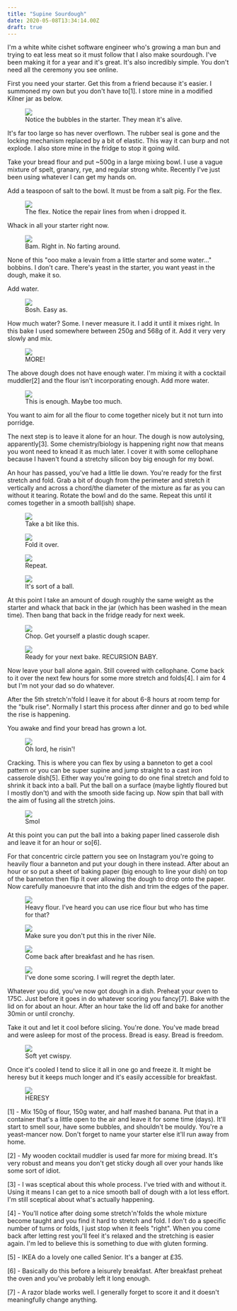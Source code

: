 ```yaml
---
title: "Supine Sourdough"
date: 2020-05-08T13:34:14.00Z
draft: true
---
```


I'm a white white cishet software engineer who's growing a man bun and trying to eat less meat so it must follow that I also make sourdough. I've been making it for a year and it's great. It's also incredibly simple. You don't need all the ceremony you see online.

First you need your starter. Get this from a friend because it's easier. I summoned my own but you don't have to[1]. I store mine in a modified Kilner jar as below.
<figure class="kg-card kg-image-card kg-card-hascaption"><img src="/content/images/2020/05/starter.jpg" class="kg-image"><figcaption>Notice the bubbles in the starter. They mean it's alive.</figcaption></figure>
It's far too large so has never overflown. The rubber seal is gone and the locking mechanism replaced by a bit of elastic. This way it can burp and not explode. I also store mine in the fridge to stop it going wild.

Take your bread flour and put ~500g in a large mixing bowl. I use a vague mixture of spelt, granary, rye, and regular strong white. Recently I've just been using whatever I can get my hands on.

Add a teaspoon of salt to the bowl. It must be from a salt pig. For the flex.
<figure class="kg-card kg-image-card kg-card-hascaption"><img src="/content/images/2020/05/flex.jpg" class="kg-image"><figcaption>The flex. Notice the repair lines from when i dropped it.</figcaption></figure>
Whack in all your starter right now.
<figure class="kg-card kg-image-card kg-card-hascaption"><img src="/content/images/2020/05/bam.jpg" class="kg-image"><figcaption>Bam. Right in. No farting around.</figcaption></figure>
None of this "ooo make a levain from a little starter and some water..." bobbins. I don't care. There's yeast in the starter, you want yeast in the dough, make it so.

Add water.
<figure class="kg-card kg-image-card kg-card-hascaption"><img src="/content/images/2020/05/mitwasser.jpg" class="kg-image"><figcaption>Bosh. Easy as.</figcaption></figure>
How much water? Some. I never measure it. I add it until it mixes right. In this bake I used somewhere between 250g and 568g of it. Add it very very slowly and mix.
<figure class="kg-card kg-image-card kg-card-hascaption"><img src="/content/images/2020/05/MORE.jpg" class="kg-image"><figcaption>MORE!</figcaption></figure>
The above dough does not have enough water. I'm mixing it with a cocktail muddler[2] and the flour isn't incorporating enough. Add more water.
<figure class="kg-card kg-image-card kg-card-hascaption"><img src="/content/images/2020/05/cease.jpg" class="kg-image"><figcaption>This is enough. Maybe too much.</figcaption></figure>
You want to aim for all the flour to come together nicely but it not turn into porridge.

The next step is to leave it alone for an hour. The dough is now autolysing, apparently[3]. Some chemistry/biology is happening right now that means you wont need to knead it as much later. I cover it with some cellophane because I haven't found a stretchy silicon boy big enough for my bowl.

An hour has passed, you've had a little lie down. You're ready for the first stretch and fold. Grab a bit of dough from the perimeter and stretch it vertically and across a chord/the diameter of the mixture as far as you can without it tearing. Rotate the bowl and do the same. Repeat this until it comes together in a smooth ball(ish) shape.
<figure class="kg-card kg-image-card kg-card-hascaption"><img src="/content/images/2020/05/stretch.jpg" class="kg-image"><figcaption>Take a bit like this.</figcaption></figure><figure class="kg-card kg-image-card kg-card-hascaption"><img src="/content/images/2020/05/fold.jpg" class="kg-image"><figcaption>Fold it over.</figcaption></figure><figure class="kg-card kg-image-card kg-card-hascaption"><img src="/content/images/2020/05/fold2.jpg" class="kg-image"><figcaption>Repeat.</figcaption></figure><figure class="kg-card kg-image-card kg-card-hascaption"><img src="/content/images/2020/05/ball.jpg" class="kg-image"><figcaption>It's sort of a ball.</figcaption></figure>
At this point I take an amount of dough roughly the same weight as the starter and whack that back in the jar (which has been washed in the mean time). Then bang that back in the fridge ready for next week.
<figure class="kg-card kg-image-card kg-card-hascaption"><img src="/content/images/2020/05/cut.jpg" class="kg-image"><figcaption>Chop. Get yourself a plastic dough scaper.</figcaption></figure><figure class="kg-card kg-image-card kg-card-hascaption"><img src="/content/images/2020/05/recursion.jpg" class="kg-image"><figcaption>Ready for your next bake. RECURSION BABY.</figcaption></figure>
Now leave your ball alone again. Still covered with cellophane. Come back to it over the next few hours for some more stretch and folds[4]. I aim for 4 but I'm not your dad so do whatever.

After the 5th stretch'n'fold I leave it for about 6-8 hours at room temp for the "bulk rise". Normally I start this process after dinner and go to bed while the rise is happening.

You awake and find your bread has grown a lot.
<figure class="kg-card kg-image-card kg-card-hascaption"><img src="/content/images/2020/05/bigBaby.jpg" class="kg-image"><figcaption>Oh lord, he risin'!</figcaption></figure>
Cracking. This is where you can flex by using a banneton to get a cool pattern or you can be super supine and jump straight to a cast iron casserole dish[5]. Either way you're going to do one final stretch and fold to shrink it back into a ball. Put the ball on a surface (maybe lightly floured but I mostly don't) and with the smooth side facing up. Now spin that ball with the aim of fusing all the stretch joins.
<figure class="kg-card kg-image-card kg-card-hascaption"><img src="/content/images/2020/05/shrunken.jpg" class="kg-image"><figcaption>Smol</figcaption></figure>
At this point you can put the ball into a baking paper lined casserole dish and leave it for an hour or so[6].

For that concentric circle pattern you see on Instagram you're going to heavily flour a banneton and put your dough in there instead. After about an hour or so put a sheet of baking paper (big enough to line your dish) on top of the banneton then flip it over allowing the dough to drop onto the paper. Now carefully manoeuvre that into the dish and trim the edges of the paper.
<figure class="kg-card kg-image-card kg-card-hascaption"><img src="/content/images/2020/05/bannetonFlour.jpg" class="kg-image"><figcaption>Heavy flour. I've heard you can use rice flour but who has time for that?</figcaption></figure><figure class="kg-card kg-image-card kg-card-hascaption"><img src="/content/images/2020/05/babyInABasket.jpg" class="kg-image"><figcaption>Make sure you don't put this in the river Nile.</figcaption></figure><figure class="kg-card kg-image-card kg-card-hascaption"><img src="/content/images/2020/05/secondRising.jpg" class="kg-image"><figcaption>Come back after breakfast and he has risen.</figcaption></figure><figure class="kg-card kg-image-card kg-card-hascaption"><img src="/content/images/2020/05/painInThePan.jpg" class="kg-image"><figcaption>I've done some scoring. I will regret the depth later.</figcaption></figure>
Whatever you did, you've now got dough in a dish. Preheat your oven to 175C. Just before it goes in do whatever scoring you fancy[7].  Bake with the lid on for about an hour. After an hour take the lid off and bake for another 30min or until cronchy.

Take it out and let it cool before slicing. You're done. You've made bread and were asleep for most of the process. Bread is easy. Bread is freedom.
<figure class="kg-card kg-image-card kg-card-hascaption"><img src="/content/images/2020/05/cronch-1.jpg" class="kg-image"><figcaption>Soft yet cwispy.</figcaption></figure>
Once it's cooled I tend to slice it all in one go and freeze it. It might be heresy but it keeps much longer and it's easily accessible for breakfast.
<figure class="kg-card kg-image-card kg-card-hascaption"><img src="/content/images/2020/05/heresy.jpg" class="kg-image"><figcaption>HERESY</figcaption></figure>
[1] - Mix 150g of flour, 150g water, and half mashed banana. Put that in a container that's a little open to the air and leave it for some time (days). It'll start to smell sour, have some bubbles, and shouldn't be mouldy. You're a yeast-mancer now. Don't forget to name your starter else it'll run away from home.

[2] - My wooden cocktail muddler is used far more for mixing bread. It's very robust and means you don't get sticky dough all over your hands like some sort of idiot.

[3] - I was sceptical about this whole process. I've tried with and without it. Using it means I can get to a nice smooth ball of dough with a lot less effort. I'm still sceptical about what's actually happening.

[4] - You'll notice after doing some stretch'n'folds the whole mixture become taught and you find it hard to stretch and fold. I don't do a specific number of turns or folds, I just stop when it feels "right". When you come back after letting rest you'll feel it's relaxed and the stretching is easier again. I'm led to believe this is something to due with gluten forming.

[5] - IKEA do a lovely one called Senior. It's a banger at £35.

[6] - Basically do this before a leisurely breakfast. After breakfast preheat the oven and you've probably left it long enough.

[7] - A razor blade works well. I generally forget to score it and it doesn't meaningfully change anything.
